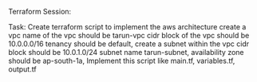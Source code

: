 Terraform Session:

Task: Create terraform script to implement the aws architecture
create a vpc name of the vpc should be tarun-vpc
cidr block of the vpc should be 10.0.0.0/16 tenancy should be default, create a subnet within the vpc cidr block should be 10.0.1.0/24 subnet name tarun-subnet, availability zone should be ap-south-1a,
Implement this script like main.tf, variables.tf, output.tf
